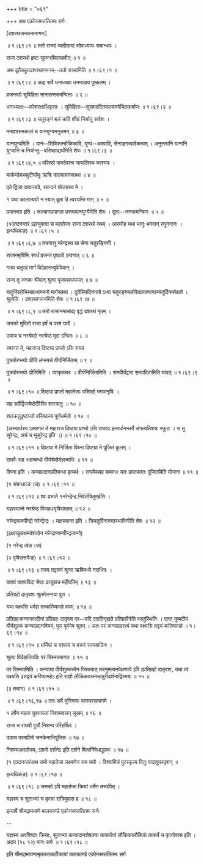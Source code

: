 +++
title = "०६९"

+++
अथ एकोनसप्ततितमः सर्गः  

\[दशरथजनकसमागमः\]  

 ॥ १।६९।१ ॥ ततो रात्र्यां व्यतीतायां सोपाध्यायः सबान्धवः ।  

राजा दशरथो हृष्टः सुमन्त्रमिदमब्रवीत्  ॥  १  ॥   

अथ दूतैराहूतदशरथागमनम्--ततो रात्र्यामिति ॥ १।६९।१ ॥   

 ॥ १।६९।२ ॥ अद्य सर्वे धनाध्यक्षा धनमादाय पुष्कलम् ।  

व्रजन्त्वग्रे सुविहिता नानारत्नसमन्विताः  ॥  २  ॥   

धनाध्यक्षाः--कोशरक्षाधिकृताः । सुविहिताः--सुसम्पादितकल्याणोचितकर्माणः ॥ १।६९।२ ॥   

 ॥ १।६९।३ ॥ चतुरङ्गं बलं चापि शीघ्रं निर्यातु सर्वशः ।  

ममाज्ञासमकालं च यानयुग्यमनुत्तमम्  ॥  ३  ॥   

यानयुग्यमिति । यानं--शिबिकान्दोळिकादि, युग्यं--अश्वादि, सेनाङ्गत्वादेकत्वम् । अनुत्तमानि यानानि युग्यानि च निर्यान्तु--वसिष्ठाद्यर्थमिति शेषः ॥ १।६९।३ ॥   

 ॥ १।६९।४,५ ॥ वसिष्ठो वामदेवश्च जाबालिरथ काश्यपः ।  

मार्कण्डेयस्सुदीर्घायुः ऋषिः कात्यायनस्तथा  ॥  ४  ॥   

एते द्विजाः प्रयान्त्वग्रे, स्यन्दनं योजयस्व मे ।  

१ यथा कालात्ययो न स्यात् दूता हि त्वरयन्ति माम्  ॥  ५  ॥   

प्रयान्त्वग्र इति । कल्याणप्रयाणत उत्तमयानयुग्यैरिति शेषः । दूताः--जनकमन्त्रिणः  ॥  ५  ॥   

(१एतदनन्तरं ऽइत्युक्त्वा स महातेजाः राजा दशरथो रथम् । आरुरोह यथा भानुः भगवान् रघुनन्दनः । इत्यधिकंङ) ॥ १।६९।५ ॥   

 ॥ १।६९।६,७ ॥ वचनात्तु नरेन्द्रस्य सा सेना चतुरङ्गिणी ।  

राजानमृषिभिः सार्धं व्रजन्तं पृष्ठतो ऽन्वगात्  ॥  ६  ॥   

गत्वा चतुरहं मार्गं विदेहानभ्युपेयिवान् ।  

राजा तु जनकः श्रीमान् श्रुत्वा पूजामकल्पयत्  ॥  ७  ॥   

चतुर्भिरहोभिस्साध्यगमनो मार्गस्तथा । दूतैस्त्रिदिनगतो ऽध्वा चतुरङ्गबलोपेतप्रयाणत्वाच्चतुर्दिनमपेक्षते । श्रुत्वेति । दशरथागमनमिति शेषः ॥ १।६९।७ ॥   

 ॥ १।६९।८,९ ॥ ततो राजानमासाद्य वृद्धं दशरथं नृपम् ।  

जनको मुदितो राजा हर्षं च परमं ययौ ।  

उवाच च नरश्रेष्ठो नरश्रेष्ठं मुदा ऽन्वितः  ॥  ८  ॥   

स्वागतं ते, महाराज दिष्ट्या प्राप्तो ऽसि राघव  

पुत्रयोरुभयोः प्रीतिं लप्स्यसे वीर्यनिर्जिताम्  ॥  ९  ॥   

पुत्रयोरुभयोः प्रीतिमिति । व्याकृतचरः । वीर्यनिर्जितामिति । रामवीर्यद्वारा सम्पादितामिति यावत् ॥ १।६९।९ ॥   

 ॥ १।६९।१० ॥ दिष्ट्या प्राप्तो महातेजाः वसिष्ठो भगवानृषिः ।  

सह सर्वैर्द्विजश्रेष्ठैर्देवैरिव शतक्रतुः  ॥  १०  ॥   

शतक्रतुदृष्टान्तो वसिष्ठस्य पूर्णधर्मत्वे  ॥  १०  ॥   

(अस्यार्धस्य ऽस्वागतं ते महाराज दिष्ट्या प्राप्तो ऽसि राघवऽ इत्यर्धानन्तर्ये संगत्यतिशयः स्फुटः । स तु सुरेन्द्रः, अयं च भूसुरेन्द्र इति ।) ॥ १।६९।१० ॥   

 ॥ १।६९।११ ॥ दिष्ट्या मे निर्जिता विघ्ना दिष्ट्या मे पूजितं कुलम् ।  

राघवैः सह १सम्बन्धो वीर्यश्रेष्ठैर्महात्मभिः  ॥  ११  ॥   

विघ्ना इति । कन्याप्रदानप्रतिबन्धा इत्यर्थः । राघवैस्सह सम्बन्धः यतः प्राप्तस्ततः पूजितमिति योजना  ॥  ११  ॥   

(१ संबन्धात्ङ।ज) ॥ १।६९।११ ॥   

 ॥ १।६९।१२ ॥ श्वः प्रभाते १नरेन्द्रेन्द्र निर्वर्तयितुमर्हसि ।  

यज्ञस्यान्ते नरश्रेष्ठ विवाह२मृषिसंमतम्  ॥  १२  ॥   

नरेन्द्रणामपीन्द्रो नरेन्द्रेन्द्रः । यज्ञस्यान्त इति । त्रिचतुर्दिनानन्तरभाविनीति शेषः  ॥  १२  ॥   

(इक्ष्वाकुप्रथमवंशत्वेन नरेन्द्राणामपीन्द्रत्वम्गो)  

(१ नरेन्द्र त्वंङ।ज)  

(२ मृषिसत्तमैःङ) ॥ १।६९।१२ ॥   

 ॥ १।६९।१३ ॥ तस्य तद्वचनं श्रुत्वा ऋषिमध्ये नराधिपः ।  

वाक्यं वाक्यविदां श्रेष्ठः प्रत्युवाच महीपतिम्  ॥  १३  ॥   

प्रतिग्रहो दातृवशः श्रुतमेतन्मया पुरा ।  

यथा वक्ष्यसि धर्मज्ञ तत्करिष्यामहे वयम्  ॥  १४  ॥   

प्रतिग्रहःकन्यागवादीनां प्रतिग्रहः दातृवश एव--यदि ददातिगृह्यते प्रतिग्रहीत्रेति वस्तुस्थितिः । एतत् युष्मदीयं वीर्यशुल्कं कन्याप्रदानविषयं, पुरा पूर्वमेव श्रुतम् । अतः परं कन्याप्रदस्त्वं यथा वक्ष्यसि तद्वयं करिष्यामहे ॥ १।६९।१४ ॥   

 ॥ १।६९।१५ ॥ धर्मिष्ठं च यशस्यं च वचनं सत्यवादिनः ।  

श्रुत्वा विदेहाधिपतिः परं विस्मयमागतः  ॥  १५  ॥   

परं विस्मयमिति । कन्याया वीर्यशुल्कत्वेन जितत्वात् तदनुमत्यनपेक्षणत्वे ऽपि ऽप्रतिग्रहो दातृवशः, यथा त्वं वक्ष्यसि ३तद्वयं करिष्यामहेऽ इति राज्ञो लौकिकवचनचातुरीदर्शनाद्विस्मयः  ॥  १५  ॥   

(३ तथाग) ॥ १।६९।१५ ॥   

 ॥ १।६९।१६,१७ ॥ ततः सर्वे मुनिगणाः परस्परसमागमे ।  

१ हर्षेण महता युक्तास्तां निशामवसन् सुखम्  ॥  १६  ॥   

राजा च राघवौ पुत्रौ निशम्य परिहर्षितः ।  

उवास परमप्रीतो जनकेनाभिपूजितः  ॥  १७  ॥   

निशम्यअवलोक्य, ऽशमो दर्शनेऽ इति दर्शने मित्वर्निषेधाद्ध्रस्वः  ॥  १७  ॥   

(१ एतदनन्तरंअथ रामो महातेजा लक्ष्मणेन सम ययौ । विश्वामित्रं पुरस्कृत्य पितुः पादावुपस्पृशन्  ॥   

इत्यधिकंङ) ॥ १।६९।१७ ॥   

 ॥ १।६९।१८ ॥ जनको ऽपि महातेजा क्रियां धर्मेण तत्त्ववित् ।  

यज्ञस्य च सुताभ्यां च कृत्वा रात्रिमुवास ह  ॥  १८  ॥   

इत्यार्षे श्रीमद्रामायणे बालकाण्डे एकोनसप्ततितमः सर्गः  

--  

यज्ञस्य अवशिष्टाः क्रियाः, सुताभ्यां कन्यादानशेषतया यत्कर्तव्यं लौकिकालौकिकं तत्सर्वं च कृत्वोवास इति । अदय (१८ १२) मानः सर्गः ॥ १।६९।१८ ॥   

इति श्रीमद्रामायणामृतकतकटीकायां बालकाण्डे एकोनसप्ततितमः सर्गः  

  

